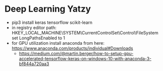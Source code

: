 # Deep Learning Yatzy

* pip3 install keras tensorflow scikit-learn
* in registry editor path: HKEY_LOCAL_MACHINE\SYSTEM\CurrentControlSet\Control\FileSystem set LongPathsEnabled to 1
* for GPU utilization install anaconda from here: https://www.anaconda.com/products/individual#Downloads
    * https://medium.com/@martin.berger/how-to-setup-gpu-accelerated-tensorflow-keras-on-windows-10-with-anaconda-3-bf844a720aa3

